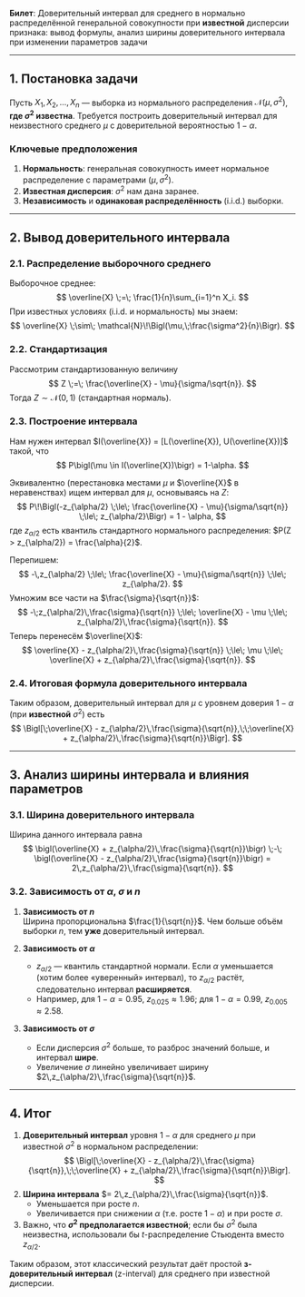 
**Билет**: Доверительный интервал для среднего в нормально распределённой генеральной совокупности при **известной** дисперсии признака: вывод формулы, анализ ширины доверительного интервала при изменении параметров задачи

---

## 1. Постановка задачи

Пусть $X_1, X_2, \dots, X_n$ — выборка из нормального распределения $\mathcal{N}(\mu, \sigma^2)$, **где $\sigma^2$ известна**. Требуется построить доверительный интервал для неизвестного среднего $\mu$ с доверительной вероятностью $1-\alpha$.

### Ключевые предположения

1. **Нормальность**: генеральная совокупность имеет нормальное распределение с параметрами $(\mu, \sigma^2)$.  
2. **Известная дисперсия**: $\sigma^2$ нам дана заранее.  
3. **Независимость** и **одинаковая распределённость** (i.i.d.) выборки.

---

## 2. Вывод доверительного интервала

### 2.1. Распределение выборочного среднего

Выборочное среднее:
$$
\overline{X} \;=\; \frac{1}{n}\sum_{i=1}^n X_i.
$$
При известных условиях (i.i.d. и нормальность) мы знаем:
$$
\overline{X} \;\sim\; \mathcal{N}\!\Bigl(\mu,\;\frac{\sigma^2}{n}\Bigr).
$$

### 2.2. Стандартизация

Рассмотрим стандартизованную величину
$$
Z \;=\; \frac{\overline{X} - \mu}{\sigma/\sqrt{n}}.
$$
Тогда $Z \sim \mathcal{N}(0,1)$ (стандартная нормаль).

### 2.3. Построение интервала

Нам нужен интервал $I(\overline{X}) = [L(\overline{X}), U(\overline{X})]$ такой, что
$$
P\bigl(\mu \in I(\overline{X})\bigr) = 1-\alpha.
$$

Эквивалентно (перестановка местами $\mu$ и $\overline{X}$ в неравенствах) ищем интервал для $\mu$, основываясь на $Z$:
$$
P\!\Bigl(-z_{\alpha/2} \;\le\; \frac{\overline{X} - \mu}{\sigma/\sqrt{n}} \;\le\; z_{\alpha/2}\Bigr)
= 1 - \alpha,
$$
где $z_{\alpha/2}$ есть квантиль стандартного нормального распределения: $P(Z > z_{\alpha/2}) = \frac{\alpha}{2}$.  

Перепишем:
$$
-\,z_{\alpha/2} \;\le\; \frac{\overline{X} - \mu}{\sigma/\sqrt{n}} \;\le\; z_{\alpha/2}.
$$
Умножим все части на $\frac{\sigma}{\sqrt{n}}$:
$$
-\;z_{\alpha/2}\,\frac{\sigma}{\sqrt{n}} 
\;\le\; \overline{X} - \mu
\;\le\; z_{\alpha/2}\,\frac{\sigma}{\sqrt{n}}.
$$
Теперь перенесём $\overline{X}$:
$$
\overline{X} - z_{\alpha/2}\,\frac{\sigma}{\sqrt{n}} 
\;\le\; \mu
\;\le\; \overline{X} + z_{\alpha/2}\,\frac{\sigma}{\sqrt{n}}.
$$

### 2.4. Итоговая формула доверительного интервала

Таким образом, доверительный интервал для $\mu$ с уровнем доверия $1-\alpha$ (при **известной** $\sigma^2$) есть
$$
\Bigl[\;\overline{X} - z_{\alpha/2}\,\frac{\sigma}{\sqrt{n}},\;\;\overline{X} + z_{\alpha/2}\,\frac{\sigma}{\sqrt{n}}\Bigr].
$$

---

## 3. Анализ ширины интервала и влияния параметров

### 3.1. Ширина доверительного интервала

Ширина данного интервала равна
$$
\bigl(\overline{X} + z_{\alpha/2}\,\frac{\sigma}{\sqrt{n}}\bigr)
\;-\;
\bigl(\overline{X} - z_{\alpha/2}\,\frac{\sigma}{\sqrt{n}}\bigr)
= 2\,z_{\alpha/2}\,\frac{\sigma}{\sqrt{n}}.
$$

### 3.2. Зависимость от $\alpha$, $\sigma$ и $n$

1. **Зависимость от $n$**  
   Ширина пропорциональна $\frac{1}{\sqrt{n}}$. Чем больше объём выборки $n$, тем **уже** доверительный интервал.

2. **Зависимость от $\alpha$**  
   - $z_{\alpha/2}$ — квантиль стандартной нормали. Если $\alpha$ уменьшается (хотим более «уверенный» интервал), то $z_{\alpha/2}$ растёт, следовательно интервал **расширяется**.  
   - Например, для $1-\alpha=0.95$, $z_{0.025}\approx1.96$; для $1-\alpha=0.99$, $z_{0.005}\approx2.58$.

3. **Зависимость от $\sigma$**  
   - Если дисперсия $\sigma^2$ больше, то разброс значений больше, и интервал **шире**.  
   - Увеличение $\sigma$ линейно увеличивает ширину $2\,z_{\alpha/2}\,\frac{\sigma}{\sqrt{n}}$.

---

## 4. Итог

1. **Доверительный интервал** уровня $1-\alpha$ для среднего $\mu$ при известной $\sigma^2$ в нормальном распределении:
   $$
   \Bigl[\;\overline{X} - z_{\alpha/2}\,\frac{\sigma}{\sqrt{n}},\;\;\overline{X} + z_{\alpha/2}\,\frac{\sigma}{\sqrt{n}}\Bigr].
   $$
2. **Ширина интервала** $= 2\,z_{\alpha/2}\,\frac{\sigma}{\sqrt{n}}$.  
   - Уменьшается при росте $n$.  
   - Увеличивается при снижении $\alpha$ (т.е. росте $1-\alpha$) и при росте $\sigma$.  
3. Важно, что **$\sigma^2$ предполагается известной**; если бы $\sigma^2$ была неизвестна, использовали бы $t$-распределение Стьюдента вместо $z_{\alpha/2}$.

Таким образом, этот классический результат даёт простой **з-доверительный интервал** (z-interval) для среднего при известной дисперсии.